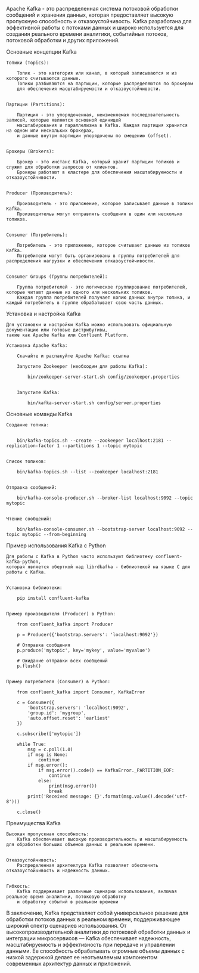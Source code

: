Apache Kafka - это распределенная система потоковой обработки сообщений и хранения данных, 
которая предоставляет высокую пропускную способность и отказоустойчивость. Kafka разработана для эффективной работы 
с потоками данных и широко используется для создания реального времени аналитики, 
событийных потоков, потоковой обработки и других приложений.


Основные концепции Kafka

    Топики (Topics):
    
        Топик - это категория или канал, в который записываются и из которого считываются данные. 
        Топики разбиваются на партиции, которые распределяются по брокерам 
        для обеспечения масштабируемости и отказоустойчивости.


    Партиции (Partitions):

        Партиция - это упорядоченная, неизменяемая последовательность записей, которые являются основной единицей 
        масштабирования и параллелизма в Kafka. Каждая партиция хранится на одном или нескольких брокерах, 
        и данные внутри партиции упорядочены по смещению (offset).


    Брокеры (Brokers):

        Брокер - это инстанс Kafka, который хранит партиции топиков и служит для обработки запросов от клиентов. 
        Брокеры работают в кластере для обеспечения масштабируемости и отказоустойчивости.


    Producer (Производитель):
    
        Производитель - это приложение, которое записывает данные в топики Kafka. 
        Производительы могут отправлять сообщения в один или несколько топиков.


    Consumer (Потребитель):
    
        Потребитель - это приложение, которое считывает данные из топиков Kafka. 
        Потребители могут быть организованы в группы потребителей для распределения нагрузки и обеспечения отказоустойчивости.


    Consumer Groups (Группы потребителей):
    
        Группа потребителей - это логическое группирование потребителей, которые читают данные из одного или нескольких топиков. 
        Каждая группа потребителей получает копию данных внутри топика, и каждый потребитель в группе обрабатывает свою часть данных.


Установка и настройка Kafka

    
    Для установки и настройки Kafka можно использовать официальную документацию или готовые дистрибутивы, 
    такие как Apache Kafka или Confluent Platform.

    Установка Apache Kafka:
    
        Скачайте и распакуйте Apache Kafka: ссылка
        
        Запустите Zookeeper (необходим для работы Kafka):
            
            bin/zookeeper-server-start.sh config/zookeeper.properties


        Запустите Kafka:
        
            bin/kafka-server-start.sh config/server.properties



Основные команды Kafka

    Создание топика:

        
        bin/kafka-topics.sh --create --zookeeper localhost:2181 --replication-factor 1 --partitions 1 --topic mytopic


    Список топиков:
        
        bin/kafka-topics.sh --list --zookeeper localhost:2181


    Отправка сообщений:
        
        bin/kafka-console-producer.sh --broker-list localhost:9092 --topic mytopic


    Чтение сообщений:

        bin/kafka-console-consumer.sh --bootstrap-server localhost:9092 --topic mytopic --from-beginning



Пример использования Kafka с Python

    Для работы с Kafka в Python часто используют библиотеку confluent-kafka-python, 
    которая является оберткой над librdkafka - библиотекой на языке C для работы с Kafka.


    Установка библиотеки:
        
        pip install confluent-kafka


    Пример производителя (Producer) в Python:
        
        from confluent_kafka import Producer

        p = Producer({'bootstrap.servers': 'localhost:9092'})
        
        # Отправка сообщения
        p.produce('mytopic', key='mykey', value='myvalue')
        
        # Ожидание отправки всех сообщений
        p.flush()

    
    Пример потребителя (Consumer) в Python:
        
        from confluent_kafka import Consumer, KafkaError
        
        c = Consumer({
            'bootstrap.servers': 'localhost:9092',
            'group.id': 'mygroup',
            'auto.offset.reset': 'earliest'
        })
        
        c.subscribe(['mytopic'])
        
        while True:
            msg = c.poll(1.0)
            if msg is None:
                continue
            if msg.error():
                if msg.error().code() == KafkaError._PARTITION_EOF:
                    continue
                else:
                    print(msg.error())
                    break
            print('Received message: {}'.format(msg.value().decode('utf-8')))
        
        c.close()


Преимущества Kafka

    Высокая пропускная способность:
        Kafka обеспечивает высокую производительность и масштабируемость для обработки больших объемов данных в реальном времени.


    Отказоустойчивость:
        Распределенная архитектура Kafka позволяет обеспечить отказоустойчивость и надежность данных.

    
    Гибкость:
        Kafka поддерживает различные сценарии использования, включая реальное время аналитики, потоковую обработку 
        и обработку событий в реальном времени
        

В заключение, Kafka представляет собой универсальное решение для обработки потоков данных в реальном времени, 
поддерживающее широкий спектр сценариев использования. От высокопроизводительной аналитики до потоковой обработки данных 
и интеграции микросервисов — Kafka обеспечивает надежность, масштабируемость и эффективность 
при передаче и управлении данными. Ее способность обрабатывать огромные объемы данных с низкой задержкой 
делает ее неотъемлемым компонентом современных архитектур данных и приложений.
